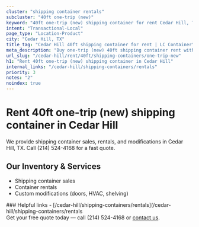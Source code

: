 ```yaml
---
cluster: "shipping container rentals"
subcluster: "40ft one-trip (new)"
keyword: "40ft one-trip (new) shipping container for rent Cedar Hill, TX"
intent: "Transactional-Local"
page_type: "Location-Product"
city: "Cedar Hill, TX"
title_tag: "Cedar Hill 40ft shipping container for rent | LC Container"
meta_description: "Buy one-trip (new) 40ft shipping container rent with local delivery in Cedar Hill, TX. LC Container — local Since 2003. Request a fast quote today."
url_slug: "/cedar-hill/rent/40ft/shipping-containers/one-trip-new"
h1: "Rent 40ft one-trip (new) shipping container in Cedar Hill"
internal_links: "/cedar-hill/shipping-containers/rentals"
priority: 3
notes: "2"
noindex: true
---
```


# Rent 40ft one-trip (new) shipping container in Cedar Hill

We provide shipping container sales, rentals, and modifications in Cedar Hill, TX. Call (214) 524-4168 for a fast quote.

## Our Inventory & Services
- Shipping container sales
- Container rentals
- Custom modifications (doors, HVAC, shelving)

<div data-section="internal-links">
### Helpful links
- [/cedar-hill/shipping-containers/rentals](/cedar-hill/shipping-containers/rentals
</div>

<div data-section="cta">
Get your free quote today — call (214) 524-4168 or <a href="/contact">contact us</a>.
</div>

<script type="application/ld+json">{"@context":"https://schema.org","@type":"FAQPage","mainEntity":[{"@type":"Question","name":"How much does delivery cost in Cedar Hill, TX?","acceptedAnswer":{"@type":"Answer","text":"Delivery costs vary by distance and container size. Most deliveries in Cedar Hill, TX range from $150-$300. Call (214) 524-4168 for an exact quote based on your specific location."}},{"@type":"Question","name":"Do you offer financing or payment plans?","acceptedAnswer":{"@type":"Answer","text":"We accept major credit cards, checks, and can discuss commercial terms for bulk purchases. Call (214) 524-4168 to discuss options."}},{"@type":"Question","name":"Can you customize containers in Cedar Hill, TX?","acceptedAnswer":{"@type":"Answer","text":"Yes — we perform modifications like doors, HVAC, insulation, and shelving. Request a custom quote at (214) 524-4168 or via our contact form."}}]}</script>

